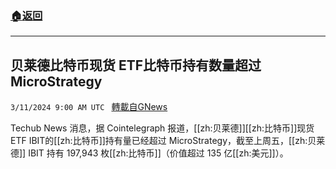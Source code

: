 ###  [:house:返回](README.md)
---


## 贝莱德比特币现货 ETF比特币持有数量超过 MicroStrategy
`3/11/2024 9:00 AM UTC ` [轉載自GNews](https://gnews.org/articles/2383872)

Techub News 消息，据 Cointelegraph 报道，[[zh:贝莱德]][[zh:比特币]]现货 ETF IBIT的[[zh:比特币]]持有量已经超过 MicroStrategy，截至上周五，[[zh:贝莱德]] IBIT 持有 197,943 枚[[zh:比特币]]（价值超过 135 亿[[zh:美元]]）。
